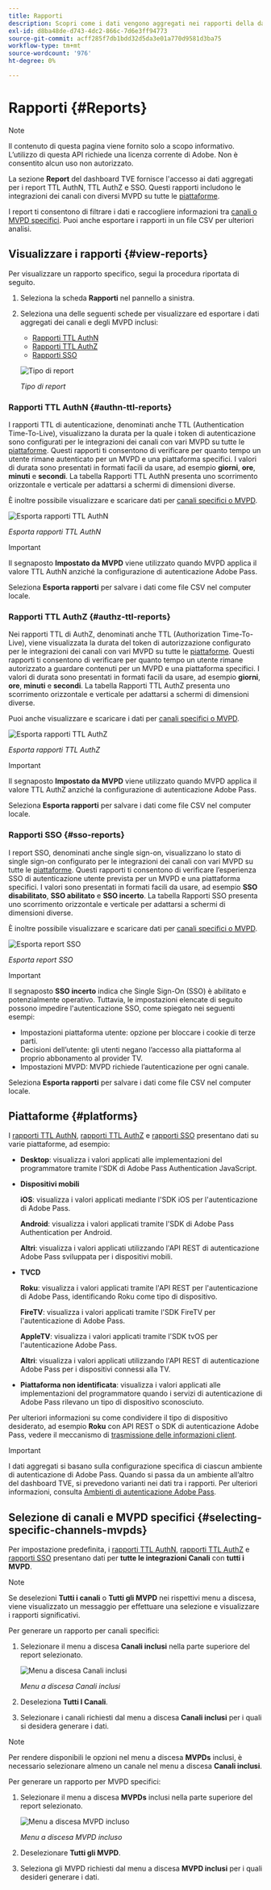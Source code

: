 ```yaml
---
title: Rapporti
description: Scopri come i dati vengono aggregati nei rapporti della dashboard TVE.
exl-id: d8ba48de-d743-4dc2-866c-7d6e3ff94773
source-git-commit: acff285f7db1bdd32d5da3e01a770d9581d3ba75
workflow-type: tm+mt
source-wordcount: '976'
ht-degree: 0%

---
```


# Rapporti {#Reports}

>[!NOTE]
>
>Il contenuto di questa pagina viene fornito solo a scopo informativo. L’utilizzo di questa API richiede una licenza corrente di Adobe. Non è consentito alcun uso non autorizzato.

La sezione **Report** del dashboard TVE fornisce l&#39;accesso ai dati aggregati per i report TTL AuthN, TTL AuthZ e SSO. Questi rapporti includono le integrazioni dei canali con diversi MVPD su tutte le [piattaforme](#platforms).

I report ti consentono di filtrare i dati e raccogliere informazioni tra [canali o MVPD specifici](#selecting-specific-channels-mvpds). Puoi anche esportare i rapporti in un file CSV per ulteriori analisi.

## Visualizzare i rapporti {#view-reports}

Per visualizzare un rapporto specifico, segui la procedura riportata di seguito.

1. Seleziona la scheda **Rapporti** nel pannello a sinistra.
1. Seleziona una delle seguenti schede per visualizzare ed esportare i dati aggregati dei canali e degli MVPD inclusi:
   * [Rapporti TTL AuthN](#authn-ttl-reports)
   * [Rapporti TTL AuthZ](#authz-ttl-reports)
   * [Rapporti SSO](#sso-reports)

   ![Tipo di report](../../assets/tve-dashboard/new-tve-dashboard/reports/reports-tabs-view.png)

   *Tipo di report*

### Rapporti TTL AuthN {#authn-ttl-reports}

I rapporti TTL di autenticazione, denominati anche TTL (Authentication Time-To-Live), visualizzano la durata per la quale i token di autenticazione sono configurati per le integrazioni dei canali con vari MVPD su tutte le [piattaforme](#platforms). Questi rapporti ti consentono di verificare per quanto tempo un utente rimane autenticato per un MVPD e una piattaforma specifici. I valori di durata sono presentati in formati facili da usare, ad esempio **giorni**, **ore**, **minuti** e **secondi**. La tabella Rapporti TTL AuthN presenta uno scorrimento orizzontale e verticale per adattarsi a schermi di dimensioni diverse.

È inoltre possibile visualizzare e scaricare dati per [canali specifici o MVPD](#selecting-specific-channels-mvpds).

![Esporta rapporti TTL AuthN](../../assets/tve-dashboard/new-tve-dashboard/reports/reports-authn-ttl-export-button.png)

*Esporta rapporti TTL AuthN*

>[!IMPORTANT]
>
> Il segnaposto **Impostato da MVPD** viene utilizzato quando MVPD applica il valore TTL AuthN anziché la configurazione di autenticazione Adobe Pass.

Seleziona **Esporta rapporti** per salvare i dati come file CSV nel computer locale.

### Rapporti TTL AuthZ {#authz-ttl-reports}

Nei rapporti TTL di AuthZ, denominati anche TTL (Authorization Time-To-Live), viene visualizzata la durata del token di autorizzazione configurato per le integrazioni dei canali con vari MVPD su tutte le [piattaforme](#platforms). Questi rapporti ti consentono di verificare per quanto tempo un utente rimane autorizzato a guardare contenuti per un MVPD e una piattaforma specifici. I valori di durata sono presentati in formati facili da usare, ad esempio **giorni**, **ore**, **minuti** e **secondi**. La tabella Rapporti TTL AuthZ presenta uno scorrimento orizzontale e verticale per adattarsi a schermi di dimensioni diverse.

Puoi anche visualizzare e scaricare i dati per [canali specifici o MVPD](#selecting-specific-channels-mvpds).

![Esporta rapporti TTL AuthZ](../../assets/tve-dashboard/new-tve-dashboard/reports/reports-authz-ttl-export-button.png)

*Esporta rapporti TTL AuthZ*

>[!IMPORTANT]
>
> Il segnaposto **Impostato da MVPD** viene utilizzato quando MVPD applica il valore TTL AuthZ anziché la configurazione di autenticazione Adobe Pass.

Seleziona **Esporta rapporti** per salvare i dati come file CSV nel computer locale.

### Rapporti SSO {#sso-reports}

I report SSO, denominati anche single sign-on, visualizzano lo stato di single sign-on configurato per le integrazioni dei canali con vari MVPD su tutte le [piattaforme](#platforms). Questi rapporti ti consentono di verificare l’esperienza SSO di autenticazione utente prevista per un MVPD e una piattaforma specifici. I valori sono presentati in formati facili da usare, ad esempio **SSO disabilitato**, **SSO abilitato** e **SSO incerto**. La tabella Rapporti SSO presenta uno scorrimento orizzontale e verticale per adattarsi a schermi di dimensioni diverse.

È inoltre possibile visualizzare e scaricare dati per [canali specifici o MVPD](#selecting-specific-channels-mvpds).

![Esporta report SSO](../../assets/tve-dashboard/new-tve-dashboard/reports/reports-sso-export-button.png)

*Esporta report SSO*

>[!IMPORTANT]
>
> Il segnaposto **SSO incerto** indica che Single Sign-On (SSO) è abilitato e potenzialmente operativo. Tuttavia, le impostazioni elencate di seguito possono impedire l&#39;autenticazione SSO, come spiegato nei seguenti esempi:
>
> * Impostazioni piattaforma utente: opzione per bloccare i cookie di terze parti.
> * Decisioni dell’utente: gli utenti negano l’accesso alla piattaforma al proprio abbonamento al provider TV.
> * Impostazioni MVPD: MVPD richiede l’autenticazione per ogni canale.

Seleziona **Esporta rapporti** per salvare i dati come file CSV nel computer locale.

## Piattaforme {#platforms}

I [rapporti TTL AuthN](#authn-ttl-reports), [rapporti TTL AuthZ](#authz-ttl-reports) e [rapporti SSO](#sso-reports) presentano dati su varie piattaforme, ad esempio:

* **Desktop**: visualizza i valori applicati alle implementazioni del programmatore tramite l&#39;SDK di Adobe Pass Authentication JavaScript.

* **Dispositivi mobili**

  **iOS**: visualizza i valori applicati mediante l&#39;SDK iOS per l&#39;autenticazione di Adobe Pass.

  **Android**: visualizza i valori applicati tramite l&#39;SDK di Adobe Pass Authentication per Android.

  **Altri**: visualizza i valori applicati utilizzando l&#39;API REST di autenticazione Adobe Pass sviluppata per i dispositivi mobili.

* **TVCD**

  **Roku**: visualizza i valori applicati tramite l&#39;API REST per l&#39;autenticazione di Adobe Pass, identificando Roku come tipo di dispositivo.

  **FireTV**: visualizza i valori applicati tramite l&#39;SDK FireTV per l&#39;autenticazione di Adobe Pass.

  **AppleTV**: visualizza i valori applicati tramite l&#39;SDK tvOS per l&#39;autenticazione Adobe Pass.

  **Altri**: visualizza i valori applicati utilizzando l&#39;API REST di autenticazione Adobe Pass per i dispositivi connessi alla TV.

* **Piattaforma non identificata**: visualizza i valori applicati alle implementazioni del programmatore quando i servizi di autenticazione di Adobe Pass rilevano un tipo di dispositivo sconosciuto.

Per ulteriori informazioni su come condividere il tipo di dispositivo desiderato, ad esempio **Roku** con API REST o SDK di autenticazione Adobe Pass, vedere il meccanismo di [trasmissione delle informazioni client](/help/authentication/passing-client-information-device-connection-and-application.md).

>[!IMPORTANT]
>
> I dati aggregati si basano sulla configurazione specifica di ciascun ambiente di autenticazione di Adobe Pass. Quando si passa da un ambiente all’altro del dashboard TVE, si prevedono varianti nei dati tra i rapporti. Per ulteriori informazioni, consulta [Ambienti di autenticazione Adobe Pass](/help/authentication/tve-dashboard/new-tve-dashboard/tve-dashboard-environments.md).

## Selezione di canali e MVPD specifici {#selecting-specific-channels-mvpds}

Per impostazione predefinita, i [rapporti TTL AuthN](#authn-ttl-reports), [rapporti TTL AuthZ](#authz-ttl-reports) e [rapporti SSO](#sso-reports) presentano dati per **tutte le integrazioni Canali** con **tutti i MVPD**.

>[!NOTE]
>
> Se deselezioni **Tutti i canali** o **Tutti gli MVPD** nei rispettivi menu a discesa, viene visualizzato un messaggio per effettuare una selezione e visualizzare i rapporti significativi.

Per generare un rapporto per canali specifici:

1. Selezionare il menu a discesa **Canali inclusi** nella parte superiore del report selezionato.

   ![Menu a discesa Canali inclusi](../../assets/tve-dashboard/new-tve-dashboard/reports/reports-included-channels-menu.png)

   *Menu a discesa Canali inclusi*

1. Deseleziona **Tutti I Canali**.

1. Selezionare i canali richiesti dal menu a discesa **Canali inclusi** per i quali si desidera generare i dati.

>[!NOTE]
>
> Per rendere disponibili le opzioni nel menu a discesa **MVPDs** inclusi, è necessario selezionare almeno un canale nel menu a discesa **Canali inclusi**.

Per generare un rapporto per MVPD specifici:

1. Selezionare il menu a discesa **MVPDs** inclusi nella parte superiore del report selezionato.

   ![Menu a discesa MVPD incluso](../../assets/tve-dashboard/new-tve-dashboard/reports/reports-included-mvpds-menu.png)

   *Menu a discesa MVPD incluso*

1. Deselezionare **Tutti gli MVPD**.

1. Seleziona gli MVPD richiesti dal menu a discesa **MVPD inclusi** per i quali desideri generare i dati.
